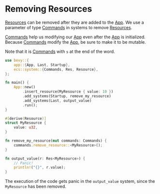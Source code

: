 # Removing Resources

[Resources](https://docs.rs/bevy/latest/bevy/ecs/system/trait.Resource.html) can be removed after they are added to the [App](https://docs.rs/bevy/latest/bevy/app/struct.App.html).
We use a parameter of type [Commands](https://docs.rs/bevy/latest/bevy/ecs/system/struct.Commands.html) in systems to remove [Resources](https://docs.rs/bevy/latest/bevy/ecs/system/trait.Resource.html).

[Commands](https://docs.rs/bevy/latest/bevy/ecs/system/struct.Commands.html) help us modifying our [App](https://docs.rs/bevy/latest/bevy/app/struct.App.html) even after the [App](https://docs.rs/bevy/latest/bevy/app/struct.App.html) is initialized.
Because [Commands](https://docs.rs/bevy/latest/bevy/ecs/system/struct.Commands.html) modify the [App](https://docs.rs/bevy/latest/bevy/app/struct.App.html), be sure to make it to be mutable.

Note that it is [Commands](https://docs.rs/bevy/latest/bevy/ecs/system/struct.Commands.html) with `s` at the end of the word.

```rust
use bevy::{
    app::{App, Last, Startup},
    ecs::system::{Commands, Res, Resource},
};

fn main() {
    App::new()
        .insert_resource(MyResource { value: 10 })
        .add_systems(Startup, remove_my_resource)
        .add_systems(Last, output_value)
        .run();
}

#[derive(Resource)]
struct MyResource {
    value: u32,
}

fn remove_my_resource(mut commands: Commands) {
    commands.remove_resource::<MyResource>();
}

fn output_value(r: Res<MyResource>) {
    // Panic!
    println!("{}", r.value);
}
```

The execution of the code gets panic in the `output_value` system, since the `MyResource` has been removed.
